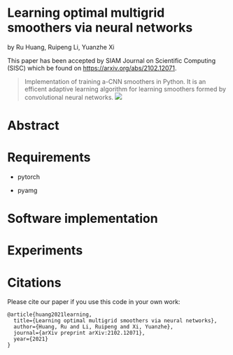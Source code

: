 # Learning optimal multigrid smoothers via neural networks

by Ru Huang, Ruipeng Li, Yuanzhe Xi

This paper has been accepted by SIAM Journal on Scientific Computing (SISC) which be found on https://arxiv.org/abs/2102.12071.
>Implementation of training a-CNN smoothers in Python. It is an efficent adaptive learning algorithm for learning smoothers formed by convolutional neural networks. 
![](https://github.com/jerryhuangru/Learning-optimal-multigrid-smoothers-via-neural-networks/blob/main/figures/framework.png|width=100)  
# Abstract



# Requirements

* pytorch

* pyamg

# Software implementation

# Experiments

# Citations

Please cite our paper if you use this code in your own work:
```
@article{huang2021learning,
  title={Learning optimal multigrid smoothers via neural networks},
  author={Huang, Ru and Li, Ruipeng and Xi, Yuanzhe},
  journal={arXiv preprint arXiv:2102.12071},
  year={2021}
}
